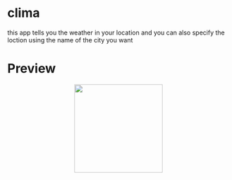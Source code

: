 # clima

this app tells you the weather in your location and 
you can also specify the loction using the name of the city you want

# Preview

<center>
<img src="https://user-images.githubusercontent.com/68555232/154852372-3158e680-c13c-4e49-b694-73323fc68d34.gif" width="200">
</center>

